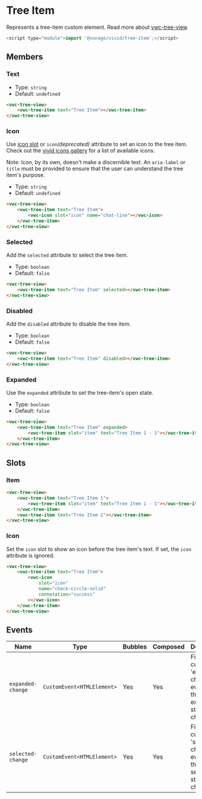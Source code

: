 # Tree Item

Represents a tree-item custom element.
Read more about [vwc-tree-view](/components/tree-view/).

```js
<script type="module">import '@vonage/vivid/tree-item';</script>
```

## Members

### Text

- Type: `string`
- Default: `undefined`

```html preview
<vwc-tree-view>
	<vwc-tree-item text="Tree Item"></vwc-tree-item>
</vwc-tree-view>
```

### Icon

Use [icon slot](/components/tree-item/#icon-1) or `icon`_(deprecated)_ attribute to set an icon to the tree item.
Check out the [vivid icons gallery](/icons/icons-gallery/) for a list of available icons.

Note: Icon, by its own, doesn't make a discernible text. An `aria-label` or `title` must be provided to ensure that the user can understand the tree item's purpose.

- Type: `string`
- Default: `undefined`

```html preview
<vwc-tree-view>
	<vwc-tree-item text="Tree Item">
		<vwc-icon slot="icon" name="chat-line"></vwc-icon>
	</vwc-tree-item>
</vwc-tree-view>
```

### Selected

Add the `selected` attribute to select the tree item.

- Type: `boolean`
- Default: `false`

```html preview
<vwc-tree-view>
	<vwc-tree-item text="Tree Item" selected></vwc-tree-item>
</vwc-tree-view>
```

### Disabled

Add the `disabled` attribute to disable the tree item.

- Type: `boolean`
- Default: `false`

```html preview
<vwc-tree-view>
	<vwc-tree-item text="Tree Item" disabled></vwc-tree-item>
</vwc-tree-view>
```

### Expanded

Use the `expanded` attribute to set the tree-item's open state.

- Type: `boolean`
- Default: `false`

```html preview
<vwc-tree-view>
	<vwc-tree-item text="Tree Item" expanded>
		<vwc-tree-item slot="item" text="Tree Item 1 - 1"></vwc-tree-item>
	</vwc-tree-item>
</vwc-tree-view>
```

## Slots

### Item

```html preview
<vwc-tree-view>
	<vwc-tree-item text="Tree Item 1">
		<vwc-tree-item slot="item" text="Tree Item 1 - 1"></vwc-tree-item>
	</vwc-tree-item>
	<vwc-tree-item text="Tree Item 2"></vwc-tree-item>
</vwc-tree-view>
```

### Icon

Set the `icon` slot to show an icon before the tree item's text.
If set, the `icon` attribute is ignored.

```html preview
<vwc-tree-view>
	<vwc-tree-item text="Tree Item">
		<vwc-icon
			slot="icon"
			name="check-circle-solid"
			connotation="success"
		></vwc-icon>
	</vwc-tree-item>
</vwc-tree-view>
```

## Events

<div class="table-wrapper">

| Name              | Type                       | Bubbles | Composed | Description                                                            |
| ----------------- | -------------------------- | ------- | -------- | ---------------------------------------------------------------------- |
| `expanded-change` | `CustomEvent<HTMLElement>` | Yes     | Yes      | Fires a custom 'expanded-change' event when the expanded state changes |
| `selected-change` | `CustomEvent<HTMLElement>` | Yes     | Yes      | Fires a custom 'selected-change' event when the selected state changes |

</div>
